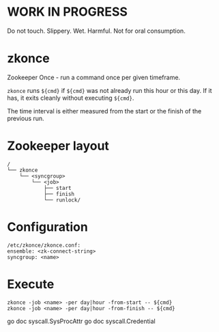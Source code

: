 # WORK IN PROGRESS

Do not touch. Slippery. Wet. Harmful. Not for oral consumption.

# zkonce

Zookeeper Once - run a command once per given timeframe.

`zkonce` runs `${cmd}` if `${cmd}` was not already run this hour or
this day. If it has, it exits cleanly without executing `${cmd}`.

The time interval is either measured from the start or the finish
of the previous run.

# Zookeeper layout

```
/
└── zkonce
    └── <syncgroup>
        └── <job>
            ├── start
            ├── finish
            └── runlock/
```

# Configuration

```
/etc/zkonce/zkonce.conf:
ensemble: <zk-connect-string>
syncgroup: <name>
```

# Execute

```
zkonce -job <name> -per day|hour -from-start -- ${cmd}
zkonce -job <name> -per day|hour -from-finish -- ${cmd}
```

go doc syscall.SysProcAttr
go doc syscall.Credential
